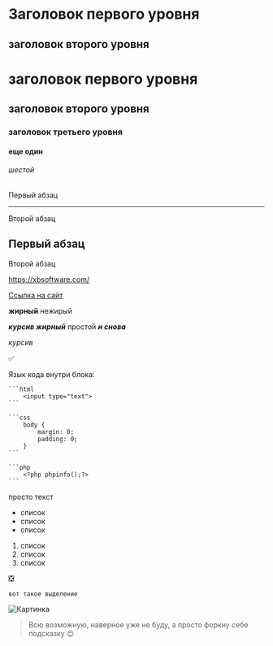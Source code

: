 Заголовок первого уровня
========================
заголовок второго уровня
-----------------------------------
# заголовок первого уровня
## заголовок второго уровня
### заголовок третьего уровня
#### еще один
###### шестой
Первый абзац
***
Второй абзац

Первый абзац
---
Второй абзац

<https://xbsoftware.com/>

[Ссылка на сайт](https://xbsoftware.com/)

**жирный** нежирый

***курсив жирный*** простой ___и снова___

*курсив*

:white_check_mark:

  Язык кода внутри блока:

    ```html
        <input type="text">
    ```

    ```css
        body {
            margin: 0;
            padding: 0;
        }
    ```

    ```php
        <?php phpinfo();?>
    ```

просто текст

+ список
+ список
+ список

1. список
2. список
3. список

:negative_squared_cross_mark:

`вот такое выделение`

![Картинка](https://c.pxhere.com/images/b9/b2/ebd33d53fa2792b924dc09dad3f7-1632073.png!d) 

>Всю возможную, наверное уже не буду, а просто форкну себе подсказку :blush: 
